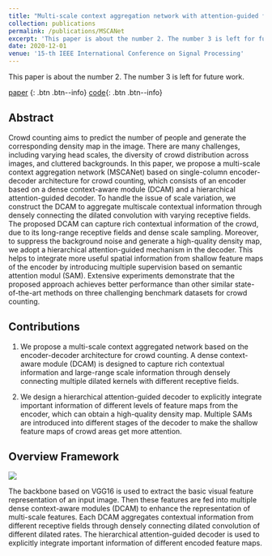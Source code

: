 ```yaml
---
title: "Multi-scale context aggregation network with attention-guided for crowd counting"
collection: publications
permalink: /publications/MSCANet
excerpt: 'This paper is about the number 2. The number 3 is left for future work.'
date: 2020-12-01
venue: '15-th IEEE International Conference on Signal Processing'
---
```

This paper is about the number 2. The number 3 is left for future work.

[paper](https://ieeexplore.ieee.org/abstract/document/9321067) {: .btn .btn--info}
[code](https://github.com/KingMV/MSCANet){: .btn .btn--info}

## Abstract 
Crowd counting aims to predict the number of people and generate the corresponding density map in the image.
There are many challenges, including varying head scales, the diversity of crowd distribution across images, and cluttered backgrounds. In this paper, we propose a multi-scale context aggregation network (MSCANet) based on single-column encoder-decoder architecture for crowd counting, which consists of an encoder based on a dense context-aware module (DCAM) and a hierarchical attention-guided decoder. To handle the issue of scale variation, we construct the DCAM to aggregate multiscale contextual information through densely connecting the dilated convolution with varying receptive fields. The proposed DCAM can capture rich contextual information of the crowd, due to its long-range receptive fields and dense scale sampling. Moreover, to suppress the background noise and generate a high-quality density map, we adopt a hierarchical attention-guided mechanism in the decoder. This helps to integrate more
useful spatial information from shallow feature maps of the encoder by introducing multiple supervision based on semantic attention modul (SAM). Extensive experiments demonstrate that the proposed approach achieves better performance than other similar state-of-the-art methods on three challenging benchmark datasets for crowd counting.

## Contributions

1. We propose a multi-scale context aggregated network based on the encoder-decoder architecture for crowd counting. A dense context-aware module (DCAM) is designed to capture rich contextual information and large-range scale information through densely connecting multiple dilated kernels with different receptive fields.

2. We design a hierarchical attention-guided decoder to explicitly integrate important information of different levels of feature maps from the encoder, which can obtain a high-quality density map. Multiple SAMs are introduced into different stages of the decoder to make the shallow feature maps of crowd areas get more attention.


## Overview Framework

![](https://KingMV.github.io/files/mscanet_framework.jpg)


The backbone based on VGG16 is used to extract the basic visual feature representation of an input image. Then these features are fed into multiple dense context-aware modules (DCAM) to enhance the representation of multi-scale features. Each DCAM aggregates contextual information from different receptive fields through densely connecting dilated convolution of different dilated rates. The hierarchical attention-guided decoder is used to explicitly integrate important information of different encoded feature maps.
